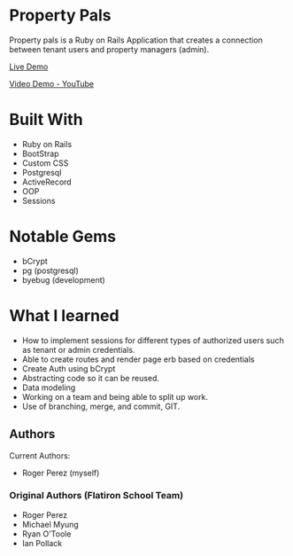 # Property Pals

Property pals is a Ruby on Rails Application that creates a connection between tenant users and property managers (admin).

[Live Demo](https://property-pal.herokuapp.com/)

[Video Demo - YouTube](https://www.youtube.com/watch?v=9mdo2IP4HCk&feature=youtu.be)

# Built With
* Ruby on Rails
* BootStrap
* Custom CSS
* Postgresql
* ActiveRecord
* OOP
* Sessions

# Notable Gems
* bCrypt
* pg (postgresql)
* byebug (development)

# What I learned
* How to implement sessions for different types of authorized users such as tenant or admin credentials.
* Able to create routes and render page erb based on credentials
* Create Auth using bCrypt
* Abstracting code so it can be reused.
* Data modeling 
* Working on a team and being able to split up work.
* Use of branching, merge, and commit, GIT.

## Authors
Current Authors:
* Roger Perez (myself)

### Original Authors (Flatiron School Team)
* Roger Perez
* Michael Myung 
* Ryan O'Toole
* Ian Pollack
